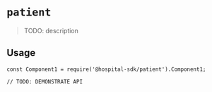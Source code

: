 # `patient`

> TODO: description

## Usage

```
const Component1 = require('@hospital-sdk/patient').Component1;

// TODO: DEMONSTRATE API
```
